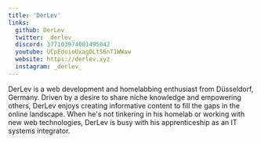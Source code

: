 ```yaml
---
title: 'DerLev'
links:
  github: DerLev
  twitter: _derlev_
  discord: 377103974081495042
  youtube: UCpEdoioUxagDLt56nT1WWaw
  website: https://derlev.xyz
  instagram: _derlev_
---
```


DerLev is a web development and homelabbing enthusiast from Düsseldorf, Germany. Driven by a desire to share niche knowledge and empowering others, DerLev enjoys creating informative content to fill the gaps in the online landscape. When he's not tinkering in his homelab or working with new web technologies, DerLev is busy with his apprenticeship as an IT systems integrator.
